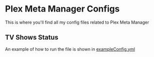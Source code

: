 # Plex Meta Manager Configs
This is where you'll find all my config files related to Plex Meta Manager

## TV Shows Status
An example of how to run the file is shown in [exampleConfig.yml](https://raw.githubusercontent.com/s0len/meta-manager-config/main/exampleConfig.yml)
